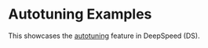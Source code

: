 # Autotuning Examples

This showcases the [autotuning](https://github.com/deepspeedai/DeepSpeed/tree/master/deepspeed/autotuning) feature in DeepSpeed (DS).
